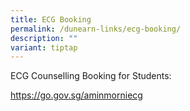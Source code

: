 ```yaml
---
title: ECG Booking
permalink: /dunearn-links/ecg-booking/
description: ""
variant: tiptap
---
```

<p>ECG Counselling Booking for Students:</p>
<p><a href="https://go.gov.sg/aminmorniecg">https://go.gov.sg/aminmorniecg</a></p>